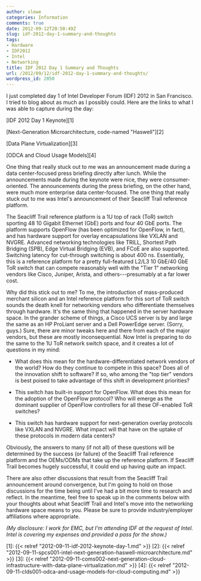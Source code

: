 ```yaml
---
author: slowe
categories: Information
comments: true
date: 2012-09-12T20:50:49Z
slug: idf-2012-day-1-summary-and-thoughts
tags:
- Hardware
- IDF2012
- Intel
- Networking
title: IDF 2012 Day 1 Summary and Thoughts
url: /2012/09/12/idf-2012-day-1-summary-and-thoughts/
wordpress_id: 2850
---
```


I just completed day 1 of Intel Developer Forum (IDF) 2012 in San Francisco. I tried to blog about as much as I possibly could. Here are the links to what I was able to capture during the day:

[IDF 2012 Day 1 Keynote][1]  

[Next-Generation Microarchitecture, code-named "Haswell"][2]  

[Data Plane Virtualization][3]  

[ODCA and Cloud Usage Models][4]  

One thing that really stuck out to me was an announcement made during a data center-focused press briefing directly after lunch. While the announcements made during the keynote were nice, they were consumer-oriented. The announcements during the press briefing, on the other hand, were much more enterprise data center-focused. The one thing that really stuck out to me was Intel's announcement of their Seacliff Trail reference platform.

The Seacliff Trail reference platform is a 1U top of rack (ToR) switch sporting 48 10 Gigabit Ethernet (GbE) ports and four 40 GbE ports. The platform supports OpenFlow (has been optimized for OpenFlow, in fact), and has hardware support for overlay encapsulations like VXLAN and NVGRE. Advanced networking technologies like TRILL, Shortest Path Bridging (SPB), Edge Virtual Bridging (EVB), and FCoE are also supported. Switching latency for cut-through switching is about 400 ns. Essentially, this is a reference platform for a pretty full-featured L2/L3 10 GbE/40 GbE ToR switch that can compete reasonably well with the "Tier 1" networking vendors like Cisco, Juniper, Arista, and others---presumably at a far lower cost.

Why did this stick out to me? To me, the introduction of mass-produced merchant silicon and an Intel reference platform for this sort of ToR switch sounds the death knell for networking vendors who differentiate themselves through hardware. It's the same thing that happened in the server hardware space. In the grander scheme of things, a Cisco UCS server is by and large the same as an HP ProLiant server and a Dell PowerEdge server. (Sorry, guys.) Sure, there are minor tweaks here and there from each of the major vendors, but these are mostly inconsequential. Now Intel is preparing to do the same to the 1U ToR network switch space, and it creates a lot of questions in my mind:

* What does this mean for the hardware-differentiated network vendors of the world? How do they continue to compete in this space? Does all of the innovation shift to software? If so, who among the "top tier" vendors is best poised to take advantage of this shift in development priorities?

* This switch has built-in support for OpenFlow. What does this mean for the adoption of the OpenFlow protocol? Who will emerge as the dominant supplier of OpenFlow controllers for all these OF-enabled ToR switches?

* This switch has hardware support for next-generation overlay protocols like VXLAN and NVGRE. What impact will that have on the uptake of these protocols in modern data centers?

Obviously, the answers to many (if not all) of these questions will be determined by the success (or failure) of the Seacliff Trail reference platform and the OEMs/ODMs that take up the reference platform. If Seacliff Trail becomes hugely successful, it could end up having quite an impact.

There are also other discussions that result from the Seacliff Trail announcement around convergence, but I'm going to hold on those discussions for the time being until I've had a bit more time to research and reflect. In the meantime, feel free to speak up in the comments below with your thoughts about what Seacliff Trail and Intel's move into the networking hardware space means to you. Please be sure to provide industry/employer affiliations where appropriate.

_(My disclosure: I work for EMC, but I'm attending IDF at the request of Intel. Intel is covering my expenses and provided a pass for the show.)_

[1]: {{< relref "2012-09-11-idf-2012-keynote-day-1.md" >}}
[2]: {{< relref "2012-09-11-spcs001-intel-next-generation-haswell-microarchitecture.md" >}}
[3]: {{< relref "2012-09-11-coms002-next-generation-cloud-infrastructure-with-data-plane-virtualization.md" >}}
[4]: {{< relref "2012-09-11-clds001-odca-and-usage-models-for-cloud-computing.md" >}}
